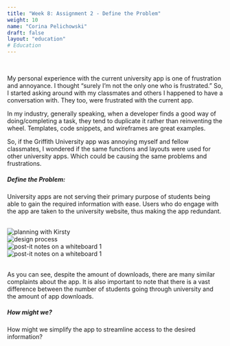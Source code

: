 ```yaml
---
title: "Week 8: Assignment 2 - Define the Problem"
weight: 10
name: "Corina Pelichowski"
draft: false
layout: "education"
# Education
---
```

<div class="container">
    <br>
    <p>
        My personal experience with the current university app is one of frustration and annoyance. I thought “surely I’m not the only one who is frustrated.” So, I started asking around with my classmates and others I happened to have a conversation with. They too, were frustrated with the current app.
    </p>
    <p>
        In my industry, generally speaking, when a developer finds a good way of doing/completing a task, they tend to duplicate it rather than reinventing the wheel. Templates, code snippets, and wireframes are great examples.
    </p>
    <p>
        So, if the Griffith University app was annoying myself and fellow classmates, I wondered if the same functions and layouts were used for other university apps. Which could be causing the same problems and frustrations.
    </p>
    <h5>Define the Problem:</h5>
    <p>
        University apps are not serving their primary purpose of students being able to gain the required information with ease. Users who do engage with the app are taken to the university website, thus making the app redundant.
    </p>
    <br>
    <!--IMAGES-->
    <div class="card-group">
        <div class="card">
            <div class="card-body">
                <img src="/img/master_of_design/masters_dt/dt_8_1.jpg" alt="planning with Kirsty">
            </div>
        </div>
        <div class="card">
            <div class="card-body">
                <img src="/img/master_of_design/masters_dt/dt_8_2.jpg" alt="design process">
            </div>
        </div>
        <div class="card">
            <div class="card-body">
                <img src="/img/master_of_design/masters_dt/dt_8_3.jpg" alt="post-it notes on a whiteboard 1">
            </div>
        </div>
         <div class="card">
            <div class="card-body">
                <img src="/img/master_of_design/masters_dt/dt_8_4.jpg" alt="post-it notes on a whiteboard 1">
            </div>
        </div>
    </div>
    <!--IMAGES -->
    <br>
    <p>
        As you can see, despite the amount of downloads, there are many similar complaints about the app. It is also important to note that there is a vast difference between the number of students going through university and the amount of app downloads.
    </p>
    <h5>How might we?</h5>
    <p>How might we simplify the app to streamline access to the desired information?</p>
</div>